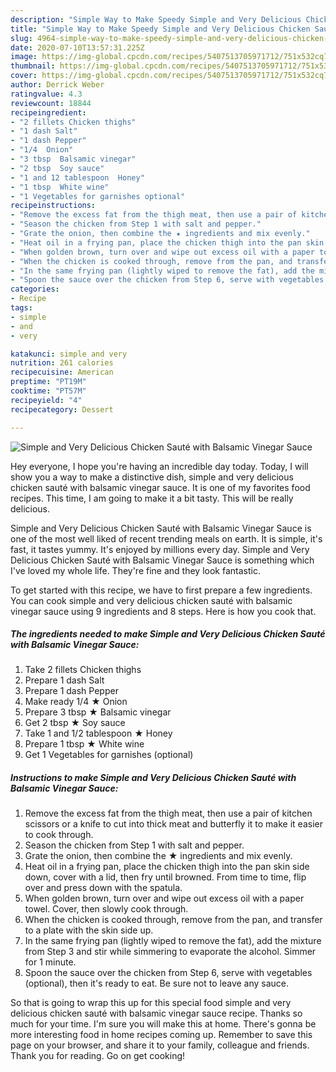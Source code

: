 ```yaml
---
description: "Simple Way to Make Speedy Simple and Very Delicious Chicken Sauté with Balsamic Vinegar Sauce"
title: "Simple Way to Make Speedy Simple and Very Delicious Chicken Sauté with Balsamic Vinegar Sauce"
slug: 4964-simple-way-to-make-speedy-simple-and-very-delicious-chicken-saute-with-balsamic-vinegar-sauce
date: 2020-07-10T13:57:31.225Z
image: https://img-global.cpcdn.com/recipes/5407513705971712/751x532cq70/simple-and-very-delicious-chicken-saute-with-balsamic-vinegar-sauce-recipe-main-photo.jpg
thumbnail: https://img-global.cpcdn.com/recipes/5407513705971712/751x532cq70/simple-and-very-delicious-chicken-saute-with-balsamic-vinegar-sauce-recipe-main-photo.jpg
cover: https://img-global.cpcdn.com/recipes/5407513705971712/751x532cq70/simple-and-very-delicious-chicken-saute-with-balsamic-vinegar-sauce-recipe-main-photo.jpg
author: Derrick Weber
ratingvalue: 4.3
reviewcount: 18844
recipeingredient:
- "2 fillets Chicken thighs"
- "1 dash Salt"
- "1 dash Pepper"
- "1/4  Onion"
- "3 tbsp  Balsamic vinegar"
- "2 tbsp  Soy sauce"
- "1 and 12 tablespoon  Honey"
- "1 tbsp  White wine"
- "1 Vegetables for garnishes optional"
recipeinstructions:
- "Remove the excess fat from the thigh meat, then use a pair of kitchen scissors or a knife to cut into thick meat and butterfly it to make it easier to cook through."
- "Season the chicken from Step 1 with salt and pepper."
- "Grate the onion, then combine the ★ ingredients and mix evenly."
- "Heat oil in a frying pan, place the chicken thigh into the pan skin side down, cover with a lid, then fry until browned. From time to time, flip over and press down with the spatula."
- "When golden brown, turn over and wipe out excess oil with a paper towel. Cover, then slowly cook through."
- "When the chicken is cooked through, remove from the pan, and transfer to a plate with the skin side up."
- "In the same frying pan (lightly wiped to remove the fat), add the mixture from Step 3 and stir while simmering to evaporate the alcohol. Simmer for 1 minute."
- "Spoon the sauce over the chicken from Step 6, serve with vegetables (optional), then it&#39;s ready to eat. Be sure not to leave any sauce."
categories:
- Recipe
tags:
- simple
- and
- very

katakunci: simple and very 
nutrition: 261 calories
recipecuisine: American
preptime: "PT19M"
cooktime: "PT57M"
recipeyield: "4"
recipecategory: Dessert

---
```



![Simple and Very Delicious Chicken Sauté with Balsamic Vinegar Sauce](https://img-global.cpcdn.com/recipes/5407513705971712/751x532cq70/simple-and-very-delicious-chicken-saute-with-balsamic-vinegar-sauce-recipe-main-photo.jpg)

Hey everyone, I hope you're having an incredible day today. Today, I will show you a way to make a distinctive dish, simple and very delicious chicken sauté with balsamic vinegar sauce. It is one of my favorites food recipes. This time, I am going to make it a bit tasty. This will be really delicious.



Simple and Very Delicious Chicken Sauté with Balsamic Vinegar Sauce is one of the most well liked of recent trending meals on earth. It is simple, it's fast, it tastes yummy. It's enjoyed by millions every day. Simple and Very Delicious Chicken Sauté with Balsamic Vinegar Sauce is something which I've loved my whole life. They're fine and they look fantastic.


To get started with this recipe, we have to first prepare a few ingredients. You can cook simple and very delicious chicken sauté with balsamic vinegar sauce using 9 ingredients and 8 steps. Here is how you cook that.

<!--inarticleads1-->

##### The ingredients needed to make Simple and Very Delicious Chicken Sauté with Balsamic Vinegar Sauce:

1. Take 2 fillets Chicken thighs
1. Prepare 1 dash Salt
1. Prepare 1 dash Pepper
1. Make ready 1/4 ★ Onion
1. Prepare 3 tbsp ★ Balsamic vinegar
1. Get 2 tbsp ★ Soy sauce
1. Take 1 and 1/2 tablespoon ★ Honey
1. Prepare 1 tbsp ★ White wine
1. Get 1 Vegetables for garnishes (optional)




<!--inarticleads2-->

##### Instructions to make Simple and Very Delicious Chicken Sauté with Balsamic Vinegar Sauce:

1. Remove the excess fat from the thigh meat, then use a pair of kitchen scissors or a knife to cut into thick meat and butterfly it to make it easier to cook through.
1. Season the chicken from Step 1 with salt and pepper.
1. Grate the onion, then combine the ★ ingredients and mix evenly.
1. Heat oil in a frying pan, place the chicken thigh into the pan skin side down, cover with a lid, then fry until browned. From time to time, flip over and press down with the spatula.
1. When golden brown, turn over and wipe out excess oil with a paper towel. Cover, then slowly cook through.
1. When the chicken is cooked through, remove from the pan, and transfer to a plate with the skin side up.
1. In the same frying pan (lightly wiped to remove the fat), add the mixture from Step 3 and stir while simmering to evaporate the alcohol. Simmer for 1 minute.
1. Spoon the sauce over the chicken from Step 6, serve with vegetables (optional), then it&#39;s ready to eat. Be sure not to leave any sauce.




So that is going to wrap this up for this special food simple and very delicious chicken sauté with balsamic vinegar sauce recipe. Thanks so much for your time. I'm sure you will make this at home. There's gonna be more interesting food in home recipes coming up. Remember to save this page on your browser, and share it to your family, colleague and friends. Thank you for reading. Go on get cooking!

